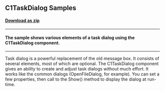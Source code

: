 ## C1TaskDialog Samples
#### [Download as zip](https://grapecity.github.io/DownGit/#/home?url=https://github.com/GrapeCity/ComponentOne-WinForms-Samples/tree/master/NetFramework\Win7Pack\VB\TaskDialogDemo)
____
#### The sample shows various elements of a task dialog using the C1TaskDialog component.
____
Task dialog is a powerful replacement of the old message box. It consists of several elements, most of which are optional. The C1TaskDialog component gives an ability to create and adjust task dialogs without much effort. It works like the common dialogs (OpenFileDialog, for example). You can set a few properties, then call to the Show() method to display the dialog at run-time. 